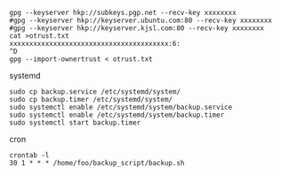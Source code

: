     gpg --keyserver hkp://subkeys.pgp.net --recv-key xxxxxxxx
    #gpg --keyserver hkp://keyserver.ubuntu.com:80 --recv-key xxxxxxxx
    #gpg --keyserver hkp://keyserver.kjsl.com:80 --recv-key xxxxxxxx
    cat >otrust.txt
    xxxxxxxxxxxxxxxxxxxxxxxxxxxxxxxxxxxxxxxx:6:
    ^D
    gpg --import-ownertrust < otrust.txt

systemd

    sudo cp backup.service /etc/systemd/system/
    sudo cp backup.timer /etc/systemd/system/
    sudo systemctl enable /etc/systemd/system/backup.service 
    sudo systemctl enable /etc/systemd/system/backup.timer
    sudo systemctl start backup.timer

cron

    crontab -l
    30 1 * * * /home/foo/backup_script/backup.sh
